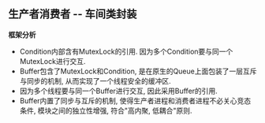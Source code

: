 ## 生产者消费者 -- 车间类封装

**框架分析**
- Condition内部含有MutexLock的引用. 因为多个Condition要与同一个MutexLock进行交互.
- Buffer包含了MutexLock和Condition, 是在原生的Queue上面包装了一层互斥与同步的机制, 从而实现了一个线程安全的缓冲区.
- 因为多个线程要与同一个Buffer进行交互, 因此采用Buffer的引用.
- Buffer内置了同步与互斥的机制, 使得生产者进程和消费者进程不必关心竞态条件, 模块之间的独立性增强, 符合"高内聚, 低耦合"原则.
